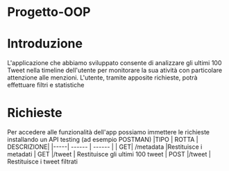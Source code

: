 # Progetto-OOP


# Introduzione
L'applicazione che abbiamo sviluppato consente di analizzare gli ultimi 100 Tweet nella timeline dell'utente per monitorare la sua atività con particolare attenzione alle menzioni. L'utente, tramite apposite richieste, potrà effettuare filtri e statistiche 

# Richieste 
Per accedere alle funzionalità dell'app possiamo immettere le richieste installando un API testing (ad esempio POSTMAN)
|TIPO | ROTTA | DESCRIZIONE|
|-----| ------ | ------ |
| GET| /metadata |Restituisce i metadati
| GET |/tweet | Restituisce gli ultimi 100 tweet
| POST |/tweet | Restituisce i tweet filtrati


